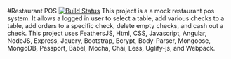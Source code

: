 #Restaurant POS [![Build Status](https://travis-ci.org/jayzamazing/Restaurant-POS.svg?branch=master)](https://travis-ci.org/jayzamazing/Restaurant-POS)
This project is a a mock restaurant pos system. It allows a logged in user to select a table, add various checks to a table, add orders to a specific check, delete empty checks, and cash out a check. This project uses FeathersJS, Html, CSS, Javascript, Angular, NodeJS, Express, Jquery, Bootstrap, Bcrypt, Body-Parser, Mongoose, MongoDB, Passport, Babel, Mocha, Chai, Less, Uglify-js, and Webpack.
